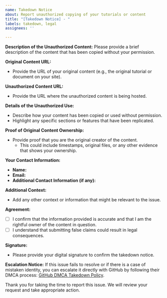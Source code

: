 ```yaml
---
name: Takedown Notice
about: Report unauthorized copying of your tutorials or content
title: "[Takedown Notice] - "
labels: takedown, legal
assignees: ''

---
```


**Description of the Unauthorized Content:**
Please provide a brief description of the content that has been copied without your permission.

**Original Content URL:**
- Provide the URL of your original content (e.g., the original tutorial or document on your site).

**Unauthorized Content URL:**
- Provide the URL where the unauthorized content is being hosted.

**Details of the Unauthorized Use:**
- Describe how your content has been copied or used without permission.
- Highlight any specific sections or features that have been replicated.

**Proof of Original Content Ownership:**
- Provide proof that you are the original creator of the content.
  - This could include timestamps, original files, or any other evidence that shows your ownership.

**Your Contact Information:**
- **Name:**
- **Email:**
- **Additional Contact Information (if any):**

**Additional Context:**
- Add any other context or information that might be relevant to the issue.

**Agreement:**
- [ ] I confirm that the information provided is accurate and that I am the rightful owner of the content in question.
- [ ] I understand that submitting false claims could result in legal consequences.

**Signature:**
- Please provide your digital signature to confirm the takedown notice.

**Escalation Notice:**
If this issue fails to resolve or if there is a case of mistaken identity, you can escalate it directly with GitHub by following their DMCA process: [GitHub DMCA Takedown Policy](https://docs.github.com/en/github/site-policy/dmca-takedown-policy).

Thank you for taking the time to report this issue. We will review your request and take appropriate action.
